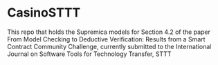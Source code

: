 # CasinoSTTT
This repo that holds the Supremica models for Section 4.2 of the paper From Model Checking to Deductive Verification: Results from a Smart Contract Community Challenge, currently submitted to the International Journal on Software Tools for Technology Transfer, STTT
